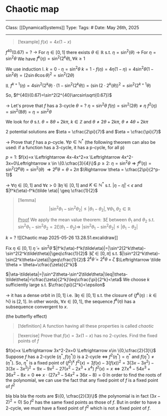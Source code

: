 # Chaotic map
___
Class: [[DynamicalSystems]]
Type: 
Tags: # 
Date: May 26th, 2025
___

>[!example]
>$f(x)=4x(1-x)$

$f^{40}(0.67)=?$
$\rightarrow$ For $\eta \in [0,1]$ there exists $\theta \in \mathbb{R}$ s.t. $\eta = \sin^2(\theta)$
$\rightarrow$ For $\eta = \sin^2\theta$ We have $f^k(\eta)=\sin^2(2^k\theta),\forall k \geq 1$

We use induction
I.
$k = 0$ - $\eta = \sin^2\theta$
$k = 1$ - $f(\eta)=4\eta(1-\eta)=4\sin^2\theta(1-\sin^2\theta)=(2\sin\theta\cos\theta)^2=\sin^2(2\theta)$

II.
$f^{k+1}(\eta)=4\sin^2(2^k\theta)\cdot(1-\sin^2(2^k\theta)) = (\sin(2\cdot2^k(\theta))^2=sin^2(2^{k+1}\theta)$

So, $f^{40}(0.67)=\sin^2(2^{40}\arcsin\sqrt{0.67})$

$\rightarrow$ Let's prove that $f$ has a 3-cycle
$\theta=?$ $\eta=\sin^2\theta$ $f(\eta)=\sin^2(2\theta)\neq\eta$ $f^2(\eta)=sin^2(8\theta)=\eta=sin^2\theta$

We look for $\theta$ s.t. $\theta = 8\theta + 2k\pi$, $k\in\mathbb{Z}$ and $\theta \neq 2\theta+2k\pi$, $\theta \neq 4\theta+2k\pi$

2 potential solutions are $\eta = \cfrac{2\pi}{7}$ and $\eta = \cfrac{\pi}{7}$

$\rightarrow$ Prove that $f$ has a $p$-cycle. $\forall p \in \mathbb{N}^*$
(the following theorem can also be used: if a function has a 3-cycle,  it has a p-cycle, for all p)

$p=1$: $f(x)=x \Leftrightarrow 4x-4x^2=x \Leftrightarrow 4x^2-3x=0\Leftrightarrow x \in \{0.\cfrac{3}{4}\}$
$p \geq 2$: $\eta = \sin^2\theta \Rightarrow f^p(\eta)=\sin^2(2^p\theta)=\sin^2(\theta)$ $\Rightarrow 2^p\theta=\theta+2\pi$ $\Rightarrow \theta = \cfrac{2\pi}{2^p-1}$

$\rightarrow$ $\forall \eta \in [0,1]$ and $\forall \epsilon > 0$ $\exists \tilde \eta \in [0,1]$ and $K \in \mathbb{N}^*$ s.t. $|\eta - \tilde\eta|< \epsilon$ and $|f^k(\eta)-f^k(\tilde \eta)| \geq \cfrac{1}{2}$

>[!lemma]
>$$|\sin^2\theta_1-\sin^2\theta_2|\leq|\theta_1-\theta_2|,\forall \theta_1,\theta_2 \in \mathbb{R}$$
>
><u>Proof</u>
We apply the mean value theorem: $\exists \xi$ between $\theta_1$ and $\theta_2$ s.t. $\sin^2\theta_1-\sin^2\theta_2=2\xi(\theta_1-\theta_2)\Rightarrow$ $|\sin^2\theta_1-\sin^2\theta_2|\leq|\theta_1-\theta_2|$

$k=?$
![[Chaotic map 2025-05-26 13.28.51.excalidraw]]


Fix $\eta \in [0,1]$
$\tilde\eta=\sin^2\tilde\theta$
$|f^k(\eta)-f^k(\tilde\eta)|=|\sin^2(2^k\theta)-\sin^2(2^k\tilde\theta)|\geq\cfrac{1}{2}$
$\exists\zeta \in [0,\pi]$ s.t. $|\sin^2(2^k\theta)-\sin(2^k\theta+\zeta)|\geq\cfrac{1}{2}$
$2^k\tilde\theta=2^k\theta+\zeta$ $\Leftrightarrow \tilde \theta = \theta+\cfrac{\zeta}{2^k}$

$|\eta-\tilde\eta|=|\sin^2\theta-\sin^2\tilde\theta|\leq|\theta-\tilde\theta|=\cfrac{\zeta}{2^k}\leq\cfrac{\pi}{2^k}<\eta$
We choose $k$ sufficiently large s.t. $\cfrac{\pi}{2^k}<\epsilon$

$\rightarrow$ it has a dense orbit in $[0,1]$ i.e. $\exists \eta \in [0,1]$ s.t. the closure of $\{f^k(\eta):k\in\mathbb{N}\}$ is $[2,1]$. In other words, $\forall x \in [0,1]$, the sequence $f^k(\eta)$ has a subsequence convergent to $x$.

(the butterfly effect)

>[!definition]
>A function having all these properties is called *chaotic*


>[!exercise]
>Prove that $f(x)=3x(1-x)$ has no $2$-cycles. Find the fixed points of $f$

$f(x)=x \Leftrightarrow 3x^2-2x=0 \Leftrightarrow x\in \{0,\cfrac{2}{3}\}$
Suppose $f$ has a $2$-cycle
$\{\eta^*,f(\eta^*)\}$ is a $2$-cycle $\iff$ $f^2(\eta^*)=\eta^*$ and $f(\eta^*)\neq(\eta^*)$.
So, $\eta^*$ is a fixed point of $(f^2)^k$
$f^2(x)=3f(x)-3(f(x))^2=3(3x-3x^2)-3(3x-3x^2)^2=9x-9x^2-27(x^2-2x^3+x^4)$ 
$f^2(x)=x \Leftrightarrow 27x^4-54x^3+36x^2-8x=0$ $\Leftrightarrow$ $x \cdot (27x^3-54x^2+36x-8)=0$
In order to find the roots of the polynomial, we can use the fact that any fixed point of $f$ is a fixed point of $f^2$

bla bla bla the roots are $\{0, \cfrac{2}{3}\}$ (the polynomial is in fact $(3x-2)^2=0$)
So $f^2$ has the same fixed points as those of $f$. But in order to have a 2-cycle, we must have a fixed point of $f^2$ which is not a fixed point of $f$.












